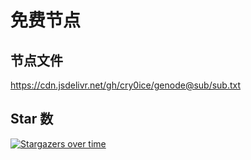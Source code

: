 # 免费节点

## 节点文件

https://cdn.jsdelivr.net/gh/cry0ice/genode@sub/sub.txt

## Star 数

[![Stargazers over time](https://starchart.cc/cry0ice/genode.svg?variant=adaptive)](https://starchart.cc/cry0ice/genode)
